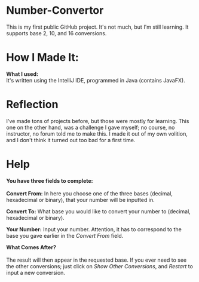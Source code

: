 # Number-Convertor
This is my first public GitHub project. It's not much, but I'm still learning. It supports base 2, 10, and 16 conversions.
# How I Made It:
**What I used:** \
It's written using the IntelliJ IDE, programmed in Java (contains JavaFX).
# Reflection
I've made tons of projects before, but those were mostly for learning. This one on the other hand, was a challenge I gave myself; no course, no instructor, no forum told me to make this. I made it out of my own volition, and I don't think it turned out too bad for a first time.
# Help
**You have three fields to complete:** \
\
**Convert From:** In here you choose one of the three bases (decimal, hexadecimal or binary), that your number will be inputted in.

**Convert To:** What base you would like to convert your number to (decimal, hexadecimal or binary).

**Your Number:** Input your number. Attention, it has to correspond to the base you gave earlier in the *Convert From* field.

**What Comes After?**\
\
The result will then appear in the requested base. If you ever need to see the other conversions; just click on *Show Other Conversions*, and *Restart* to input a new conversion.
